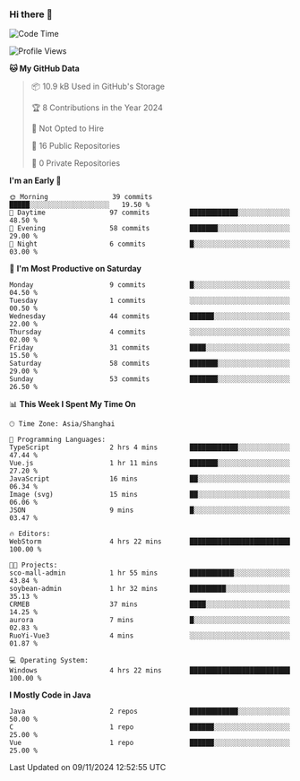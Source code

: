 ### Hi there 👋
<!--START_SECTION:waka-->
![Code Time](http://img.shields.io/badge/Code%20Time-436%20hrs%2020%20mins-blue)

![Profile Views](http://img.shields.io/badge/Profile%20Views-0-blue)

**🐱 My GitHub Data** 

> 📦 10.9 kB Used in GitHub's Storage 
 > 
> 🏆 8 Contributions in the Year 2024
 > 
> 🚫 Not Opted to Hire
 > 
> 📜 16 Public Repositories 
 > 
> 🔑 0 Private Repositories 
 > 
**I'm an Early 🐤** 

```text
🌞 Morning                39 commits          █████░░░░░░░░░░░░░░░░░░░░   19.50 % 
🌆 Daytime                97 commits          ████████████░░░░░░░░░░░░░   48.50 % 
🌃 Evening                58 commits          ███████░░░░░░░░░░░░░░░░░░   29.00 % 
🌙 Night                  6 commits           █░░░░░░░░░░░░░░░░░░░░░░░░   03.00 % 
```
📅 **I'm Most Productive on Saturday** 

```text
Monday                   9 commits           █░░░░░░░░░░░░░░░░░░░░░░░░   04.50 % 
Tuesday                  1 commits           ░░░░░░░░░░░░░░░░░░░░░░░░░   00.50 % 
Wednesday                44 commits          ██████░░░░░░░░░░░░░░░░░░░   22.00 % 
Thursday                 4 commits           ░░░░░░░░░░░░░░░░░░░░░░░░░   02.00 % 
Friday                   31 commits          ████░░░░░░░░░░░░░░░░░░░░░   15.50 % 
Saturday                 58 commits          ███████░░░░░░░░░░░░░░░░░░   29.00 % 
Sunday                   53 commits          ███████░░░░░░░░░░░░░░░░░░   26.50 % 
```


📊 **This Week I Spent My Time On** 

```text
🕑︎ Time Zone: Asia/Shanghai

💬 Programming Languages: 
TypeScript               2 hrs 4 mins        ████████████░░░░░░░░░░░░░   47.44 % 
Vue.js                   1 hr 11 mins        ███████░░░░░░░░░░░░░░░░░░   27.20 % 
JavaScript               16 mins             ██░░░░░░░░░░░░░░░░░░░░░░░   06.34 % 
Image (svg)              15 mins             ██░░░░░░░░░░░░░░░░░░░░░░░   06.06 % 
JSON                     9 mins              █░░░░░░░░░░░░░░░░░░░░░░░░   03.47 % 

🔥 Editors: 
WebStorm                 4 hrs 22 mins       █████████████████████████   100.00 % 

🐱‍💻 Projects: 
sco-mall-admin           1 hr 55 mins        ███████████░░░░░░░░░░░░░░   43.84 % 
soybean-admin            1 hr 32 mins        █████████░░░░░░░░░░░░░░░░   35.13 % 
CRMEB                    37 mins             ████░░░░░░░░░░░░░░░░░░░░░   14.25 % 
aurora                   7 mins              █░░░░░░░░░░░░░░░░░░░░░░░░   02.83 % 
RuoYi-Vue3               4 mins              ░░░░░░░░░░░░░░░░░░░░░░░░░   01.87 % 

💻 Operating System: 
Windows                  4 hrs 22 mins       █████████████████████████   100.00 % 
```

**I Mostly Code in Java** 

```text
Java                     2 repos             ████████████░░░░░░░░░░░░░   50.00 % 
C                        1 repo              ██████░░░░░░░░░░░░░░░░░░░   25.00 % 
Vue                      1 repo              ██████░░░░░░░░░░░░░░░░░░░   25.00 % 
```




 Last Updated on 09/11/2024 12:52:55 UTC
<!--END_SECTION:waka-->
<!--
**0Cherish/0Cherish** is a ✨ _special_ ✨ repository because its `README.md` (this file) appears on your GitHub profile.

Here are some ideas to get you started:

- 🔭 I’m currently working on ...
- 🌱 I’m currently learning ...
- 👯 I’m looking to collaborate on ...
- 🤔 I’m looking for help with ...
- 💬 Ask me about ...
- 📫 How to reach me: ...
- 😄 Pronouns: ...
- ⚡ Fun fact: ...
-->
